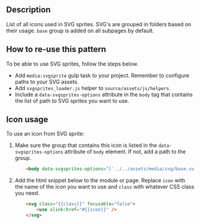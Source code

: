 ## Description

List of all icons used in SVG sprites. SVG's are grouped in folders based on their usage. `base` group is added on all subpages by default.

## How to re-use this pattern

To be able to use SVG sprites, follow the steps below.

* Add `media:svgsprite` gulp task to your project. Remember to configure paths to your SVG assets.
* Add `svgsprites_loader.js` helper to `source/assets/js/helpers`.
* Include a `data-svgsprites-options` attribute in the `body` tag that contains the list of path to SVG sprites you want to use.


## Icon usage

To use an icon from SVG sprite:

1. Make sure the group that contains this icon is listed in the `data-svgsprites-options` attribute of `body` element. If not, add a path to the group.

	```html
		<body data-svgsprites-options="['../../assets/media/svg/base.svg',{{path to needed group}}]">
	```

2. Add the html snippet below to the module or page. Replace `icon` with the name of the icon you want to use and `class` with whatever CSS class you need.

	```html
		<svg class="{{class}}" focusable="false">
			<use xlink:href="#{{icon}}" />
		</svg>
	 ```
